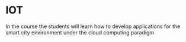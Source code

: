 # IOT
In the course the students will learn how to develop applications for the smart city environment under the cloud computing paradigm
